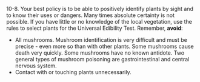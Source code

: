 
10-8\. Your best policy is to be able to positively identify plants by sight and to know their uses or dangers. Many times absolute certainty is not possible. If you have little or no knowledge of the local vegetation, use the rules to select plants for the Universal Edibility Test. Remember, **avoid**:
*  All mushrooms. Mushroom identification is very difficult and must be precise - even more so than with other plants. Some mushrooms cause death very quickly. Some mushrooms have no known antidote. Two general types of mushroom poisoning are gastrointestinal and central nervous system.
*  Contact with or touching plants unnecessarily.
